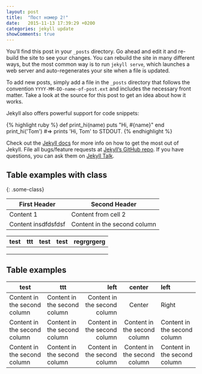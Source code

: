 ```yaml
---
layout: post
title:  "Пост номер 2!"
date:   2015-11-13 17:39:29 +0200
categories: jekyll update
showComments: true
---
```

You’ll find this post in your `_posts` directory. Go ahead and edit it and re-build the site to see your changes. You can rebuild the site in many different ways, but the most common way is to run `jekyll serve`, which launches a web server and auto-regenerates your site when a file is updated.

To add new posts, simply add a file in the `_posts` directory that follows the convention `YYYY-MM-DD-name-of-post.ext` and includes the necessary front matter. Take a look at the source for this post to get an idea about how it works.

Jekyll also offers powerful support for code snippets:

{% highlight ruby %}
def print_hi(name)
  puts "Hi, #{name}"
end
print_hi('Tom')
#=> prints 'Hi, Tom' to STDOUT.
{% endhighlight %}

Check out the [Jekyll docs][jekyll-docs] for more info on how to get the most out of Jekyll. File all bugs/feature requests at [Jekyll’s GitHub repo][jekyll-gh]. If you have questions, you can ask them on [Jekyll Talk][jekyll-talk].

[jekyll-docs]: http://jekyllrb.com/docs/home
[jekyll-gh]:   https://github.com/jekyll/jekyll
[jekyll-talk]: https://talk.jekyllrb.com/


## Table examples with class
{: .some-class}

First Header | Second Header
------------ | -------------
Content    1 | Content from cell 2
Content insdfdsfdsf   | Content in the second column


| test | ttt | test | test | regrgrgerg |
|------|-----|------|------|------------|
|      |     |      |      |            |
|      |     |      |      |            |
|      |     |      |      |            |

## Table examples


| test | ttt | left | center | left |
|------|-----|------:|:-----:|:------------|
| Content in the second column      | Content in the second column    |Content in the second column      |  Center    |  Right          |
| Content in the second column      | Content in the second column    | Content in the second column     |  Content in the second column    | Content in the second column           |
| Content in the second column     | Content in the second column    |  Content in the second column    | Content in the second column     | Content in the second column           |